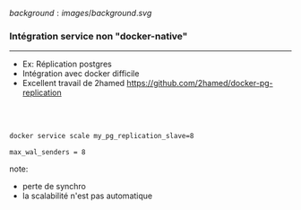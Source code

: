 $background:images/background.svg$
### Intégration service non "docker-native"
---

* Ex: Réplication postgres
* Intégration avec docker difficile
* Excellent travail de 2hamed https://github.com/2hamed/docker-pg-replication

<br/>
<br/>

```sh
docker service scale my_pg_replication_slave=8
```

```
max_wal_senders = 8
```

note:
* perte de synchro
* la scalabilité n'est pas automatique
